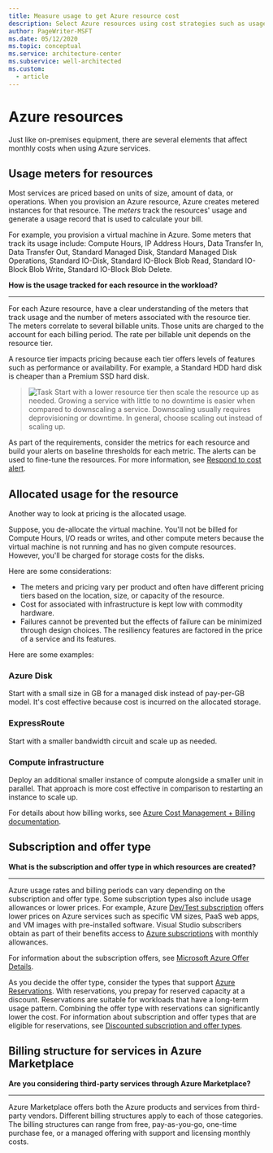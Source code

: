 ```yaml
---
title: Measure usage to get Azure resource cost
description: Select Azure resources using cost strategies such as usage meters, allocated usage, subscription and offer types, or Azure Marketplace billing structures.
author: PageWriter-MSFT
ms.date: 05/12/2020
ms.topic: conceptual
ms.service: architecture-center
ms.subservice: well-architected
ms.custom:
  - article
---
```


# Azure resources 
Just like on-premises equipment, there are several elements that affect monthly costs when using Azure services.

## Usage meters for resources
Most services are priced based on units of size, amount of data, or operations. When you provision an Azure resource, Azure creates metered instances for that resource. The _meters_ track the resources' usage and generate a usage record that is used to calculate your bill.

For example, you provision a virtual machine in Azure. Some meters that track its usage include: Compute Hours, IP Address Hours, Data Transfer In, Data Transfer Out, Standard Managed Disk, Standard Managed Disk Operations, Standard IO-Disk, Standard IO-Block Blob Read, Standard IO-Block Blob Write, Standard IO-Block Blob Delete.

**How is the usage tracked for each resource in the workload?**  
***

For each Azure resource, have a clear understanding of the meters that track usage and the number of meters associated with the resource tier. The meters correlate to several billable units. Those units are charged to the account for each billing period. The rate per billable unit depends on the resource tier.

A resource tier impacts pricing because each tier offers levels of features such as performance or availability. For example, a Standard HDD hard disk is cheaper than a Premium SSD hard disk.

> ![Task](../_images/i-best-practices.svg) Start with a lower resource tier then scale the resource up as needed. Growing a service with little to  no downtime is easier when compared to downscaling a service. Downscaling usually requires deprovisioning or downtime. In general, choose scaling out instead of scaling up.

As part of the requirements, consider the metrics for each resource  and build your alerts on baseline thresholds for each metric. The alerts can be used to fine-tune the resources. For more information, see [Respond to cost alert](monitor-alert.md).

## Allocated usage for the resource

Another way to look at pricing is the allocated usage.

Suppose, you de-allocate the virtual machine. You'll not be billed for Compute Hours, I/O reads or writes, and other compute meters because the virtual machine is not running and has no given compute resources. However, you'll be charged for storage costs for the disks.

Here are some considerations:
- The meters and pricing vary per product and often have different pricing tiers based on the location, size, or capacity of the resource.
- Cost for associated with infrastructure is kept low with commodity hardware.
- Failures cannot be prevented but the effects of failure can be minimized through design choices. The resiliency features are factored in the price of a service and its features.

Here are some examples:

### Azure Disk
Start with a small size in GB for a managed disk instead of pay-per-GB model. It's cost effective because cost is incurred on the allocated storage. 
### ExpressRoute
Start with a smaller bandwidth circuit and scale up as needed. 
### Compute infrastructure
Deploy an additional smaller instance of compute alongside a smaller unit in parallel. That approach is more cost effective in comparison to restarting an instance to scale up.

For details about how billing works, see [Azure Cost Management + Billing documentation](/azure/cost-management-billing/).

## Subscription and offer type

**What is the subscription and offer type in which resources are created?**  
***

Azure usage rates and billing periods can vary depending on the subscription and offer type. Some subscription types also include usage allowances or lower prices. For example, Azure [Dev/Test subscription](https://azure.microsoft.com/offers/ms-azr-0148p/) offers lower prices on Azure services such as specific VM sizes, PaaS web apps, and VM images with pre-installed software. Visual Studio subscribers obtain as part of their benefits access to [Azure subscriptions](https://azure.microsoft.com/offers/ms-azr-0063p/) with monthly allowances.

For information about the subscription offers, see [Microsoft Azure Offer Details](https://azure.microsoft.com/support/legal/offer-details/).

As you decide the offer type, consider the types that support [Azure Reservations](/azure/cost-management-billing/reservations/). With reservations, you prepay for reserved capacity at a discount. Reservations are suitable for workloads that have a long-term usage pattern. Combining the offer type with reservations can significantly lower the cost. For information about subscription and offer types that are eligible for reservations, see [Discounted subscription and offer types](/azure/cost-management-billing/reservations/prepare-buy-reservation#scope-reservations).

## Billing structure for services in Azure Marketplace

**Are you considering third-party services through Azure Marketplace?**  
***

Azure Marketplace offers both the Azure products and services from third-party vendors. Different billing structures apply to each of those categories. The billing structures can range from free, pay-as-you-go, one-time purchase fee, or a managed offering with support and licensing monthly costs.

